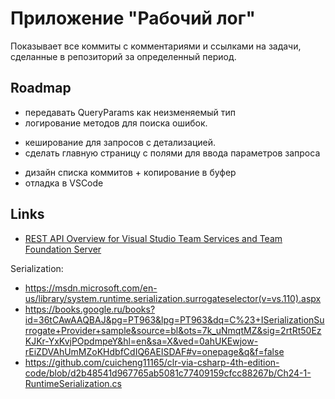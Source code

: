 ﻿# Приложение "Рабочий лог"

Показывает все коммиты с комментариями и ссылками на задачи, сделанные в репозиторий за определенный период.


## Roadmap

- передавать QueryParams как неизменяемый тип
- логирование методов для поиска ошибок.
+ кеширование для запросов с детализацией.
+ сделать главную страницу с полями для ввода параметров запроса
- дизайн списка коммитов + копирование в буфер
- отладка в VSCode


## Links

- [REST API Overview for Visual Studio Team Services and Team Foundation Server](https://www.visualstudio.com/en-us/docs/integrate/api/overview)

Serialization: 

- https://msdn.microsoft.com/en-us/library/system.runtime.serialization.surrogateselector(v=vs.110).aspx
- https://books.google.ru/books?id=36tCAwAAQBAJ&pg=PT963&lpg=PT963&dq=C%23+ISerializationSurrogate+Provider+sample&source=bl&ots=7k_uNmqtMZ&sig=2rtRt50EzKJKr-YxKvjPOpdmpeY&hl=en&sa=X&ved=0ahUKEwjow-rEiZDVAhUmMZoKHdbfCdIQ6AEISDAF#v=onepage&q&f=false
- https://github.com/cuicheng11165/clr-via-csharp-4th-edition-code/blob/d2b48541d967765ab5081c77409159cfcc88267b/Ch24-1-RuntimeSerialization.cs
